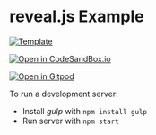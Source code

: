 # reveal.js Example

[![Template](https://img.shields.io/badge/Create%20your%20own%20revealjs-presentation-blue?logo=github)](https://github.com/pambrose/revealjs-template/generate)

[![Open in CodeSandBox.io](https://img.shields.io/badge/Open-in%20CodeSandBox.io-orange)](https://githubbox.com/pambrose/revealjs-example)

[![Open in Gitpod](https://gitpod.io/button/open-in-gitpod.svg)](https://gitpod.io/#https://github.com/pambrose/revealjs-example.git)

To run a development server:
* Install *gulp* with `npm install gulp`
* Run server with `npm start`